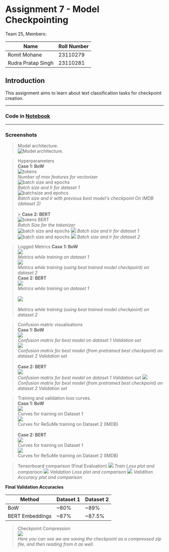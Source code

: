 # Assignment 7 - Model Checkpointing

Team 25, Members:

| Name               | Roll Number |
| ------------------ | ----------- |
| Romit Mohane       | 23110279    |
| Rudra Pratap Singh | 23110281    |

## Introduction

This assignment aims to learn about text classification tasks for checkpoint creation.

---

### Code in [Notebook](./STTAI_Lab7.ipynb)

---

### Screenshots

> Model architecture.  
> ![Model architecture.](./arhitecture.png)

> Hyperparameters  
> **Case 1: BoW**  
> ![tokens](./hyperparams1.png)  
> _Number of max features for vectorizer_  
> ![batch size and epochs](./hyperparams2.png)  
> _Batch size and lr for dataset 1_  
> ![batchsize and epohcs](./hyperparams3.png)  
> _Batch size and lr with previous best model's checkpoint On IMDB (dataset 2)_<br><br> > **Case 2: BERT**  
> ![tokens BERT](./hyperparams4.png)  
> _Batch Size for the tokenizer_  
> ![batch size and epochs](./hyperparams5.png)
> ![](./hyperparams6.png)
> _Batch size and lr for dataset 1_
> ![batch size and epochs](./hyperparams7.png)
> ![](./hyperparams8.png)
> _Batch size and lr for dataset 2_

> Logged Metrics
> **Case 1: BoW**  
> ![](./metrics1.png)  
> _Metrics while training on dataset 1_  
> ![](./metrics2.png)  
> _Metrics while training (using best trained model checkpoint) on dataset 2_<br>
> **Case 2: BERT** <br>
> ![](./metrics3.png)<br>
> _Metrics while training on dataset 1_<br>   
> ![](./metrics4.png)<br>   
> _Metrics while training (using best trained model checkpoint) on dataset 2_   

> Confusion matric visualisations  
> **Case 1: BoW**  
> ![](./cfm1.png)  
> _Confusion matrix for best model on dataset 1 Validation set_  
> ![](./cfm2.png)  
> _Confusion matrix for best model (from pretrained best checkpoint) on dataset 2 Validation set_<br><br>
> **Case 2: BERT** <br>
> ![](./cfm3.png)<br>
> _Confusion matrix for best model on dataset 1 Validation set_
> ![](./cfm4.png)<br>
> _Confusion matrix for best model (from pretrained best checkpoint) on dataset 2 Validation set_

> Training and validation loss curves.  
> **Case 1: BoW**  
> ![](./curves1.png)  
> Curves for training on Dataset 1  
> ![](./curves3.png)  
> Curves for ReSuMe training on Dataset 2 (IMDB) <br><br>
> **Case 2: BERT** <br>
> ![](./curves5.png)<br>
> Curves for training on Dataset 1  
> ![](./curves6.png)<br>
> Curves for ReSuMe training on Dataset 2 (IMDB)

> Tensorboard comparison (Final Evaluation)
> ![](./tb1.png)
> _Train Loss plot and comparison_
> ![](./tb2.png)
> _Validation Loss plot and comparison_
> ![](./tb3.png)
> _Validition Accuracy plot and comparison_

**Final Validation Accuracies**

| Method          | Dataset 1 | Dataset 2 |
| --------------- | --------- | --------- |
| BoW             | ~80%      | ~89%      |
| BERT Embeddings | ~87%      | ~87.5%    |

> Checkpoint Compression  
> ![](./compression.png)  
> _Here you can see we are saving the checkpoint as a compressed zip file, and then reading from it as well._
